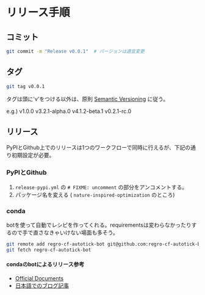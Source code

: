 # リリース手順

## コミット

```bash
git commit -m "Release v0.0.1"  # バージョンは適宜変更
```

## タグ

```bash
git tag v0.0.1
```

タグは頭に'v'をつける以外は、原則 [Semantic Versioning](https://semver.org/lang/ja/) に従う。

e.g.) v1.0.0 v3.2.1-alpha.0 v4.1.2-beta.1 v0.2.1-rc.0


## リリース

PyPIとGithub上でのリリースは1つのワークフローで同時に行えるが、下記の通り初期設定が必要。

### PyPIとGithub

1. `release-pypi.yml` の `# FIXME: uncomment` の部分をアンコメントする。
2. パッケージ名を変える ( `nature-inspired-optimization` のところ)

### conda

botを使って自動でレシピを作ってくれる。requirementsは変わらなかったりするので手で直さなきゃいけない場面も多そう。

```bash
git remote add regro-cf-autotick-bot git@github.com:regro-cf-autotick-bot/nature-inspired-optimization-feedstock.git
git fetch regro-cf-autotick-bot

```

#### condaのbotによるリリース参考

- [Official Documents](https://conda-forge.org/docs/maintainer/updating_pkgs/)
- [日本語でのブログ記事](https://zenn.dev/pejpo/articles/9f767fa1bf031e)
